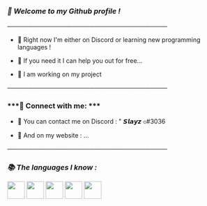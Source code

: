 ### ***👋 Welcome to my Github profile !***

─────────────────────────────────────

- 🤞 Right now I'm either on Discord or learning new programming languages !
 
- 🔧 If you need it I can help you out for free...

- 🧸 I am working on my project

─────────────────────────────────────

### ***📌 Connect with me: ***

- 🎨 You can contact me on Discord : " 𝙎𝙡𝙖𝙮𝙯 ৩#3036

- 🛒 And on my website : ...

─────────────────────────────────────

### ***📚 The languages I know :***
<code><img height="40" src="https://github.com/Slayyz/Slayyz/blob/main/javascript.png?raw=true"></code>
<code><img height="40" src="https://github.com/Slayyz/Slayyz/blob/main/html.png?raw=true"></code>
<code><img height="40" src="https://raw.githubusercontent.com/Slayyz/Slayyz/ab53def75d1a0f6b037f3e738b0cdcc9db2c4767/css3-original-wordmark.svg"></code>
<code><img height="40" src="https://github.com/Slayyz/Slayyz/blob/main/python.png?raw=true"></code>
<code><img height="40" src="https://github.com/Slayyz/Slayyz/blob/main/lua.png?raw=true"></code>

[website]: ...
[github]: Slayyz
